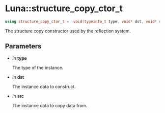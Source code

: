 # Luna::structure_copy_ctor_t

```c++
using structure_copy_ctor_t =  void(typeinfo_t type, void* dst, void* src)
```

The structure copy constructor used by the reflection system. 



## Parameters
* *in* **type**

    The type of the instance. 

* *in* **dst**

    The instance data to construct. 

* *in* **src**

    The instance data to copy data from. 

